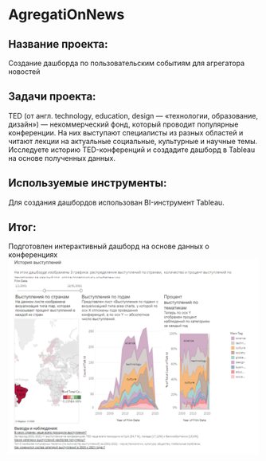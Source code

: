# AgregatiOnNews
 
## Название проекта: 
Создание дашборда по пользовательским событиям для агрегатора новостей

## Задачи проекта: 
TED (от англ. technology, education, design — «технологии, образование, дизайн») — некоммерческий фонд, который проводит популярные конференции. На них выступают специалисты из разных областей и читают лекции на актуальные социальные, культурные и научные темы. Исследуете историю TED-конференций и создадите дашборд в Tableau на основе полученных данных.

## Используемые инструменты: 
Для создания дашбордов использован BI-инструмент Tableau.

## Итог: 
Подготовлен интерактивный дашборд на основе данных о конференциях
![alt text](./img/picture.png)

